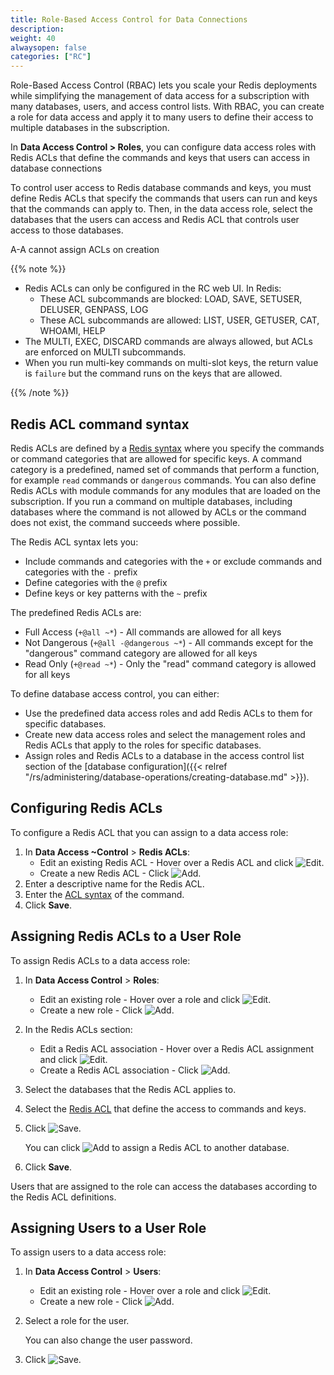 ```yaml
---
title: Role-Based Access Control for Data Connections
description:
weight: 40
alwaysopen: false
categories: ["RC"]
---
```

Role-Based Access Control (RBAC) lets you scale your Redis deployments while simplifying the management of data access for a subscription with many databases, users, and access control lists.
With RBAC, you can create a role for data access and apply it to many users to define their access to multiple databases in the subscription.

In **Data Access Control > Roles**, you can configure data access roles with Redis ACLs that define the commands and keys that users can access in database connections

To control user access to Redis database commands and keys,
you must define Redis ACLs that specify the commands that users can run and keys that the commands can apply to.
Then, in the data access role, select the databases that the users can access and Redis ACL that controls user access to those databases.

A-A cannot assign ACLs on creation

{{% note %}}

- Redis ACLs can only be configured in the RC web UI.
    In Redis:
    - These ACL subcommands are blocked: LOAD, SAVE, SETUSER, DELUSER, GENPASS, LOG
    - These ACL subcommands are allowed: LIST, USER, GETUSER, CAT, WHOAMI, HELP
- The MULTI, EXEC, DISCARD commands are always allowed, but ACLs are enforced on MULTI subcommands.
- When you run multi-key commands on multi-slot keys, the return value is `failure` but the command runs on the keys that are allowed.

{{% /note %}}

## Redis ACL command syntax

Redis ACLs are defined by a [Redis syntax](https://redis.io/topics/acl#acl-rules) where you specify the commands or command categories that are allowed for specific keys.
A command category is a predefined, named set of commands that perform a function, for example `read` commands or `dangerous` commands.
You can also define Redis ACLs with module commands for any modules that are loaded on the subscription.
If you run a command on multiple databases, including databases where the command is not allowed by ACLs or the command does not exist,
the command succeeds where possible.

The Redis ACL syntax lets you:

- Include commands and categories with the `+` or exclude commands and categories with the `-` prefix
- Define categories with the `@` prefix
- Define keys or key patterns with the `~` prefix

The predefined Redis ACLs are:

- Full Access (`+@all ~*`) - All commands are allowed for all keys
- Not Dangerous (`+@all -@dangerous ~*`) - All commands except for the "dangerous" command category are allowed for all keys
- Read Only (`+@read ~*`) - Only the "read" command category is allowed for all keys

To define database access control, you can either:

- Use the predefined data access roles and add Redis ACLs to them for specific databases.
- Create new data access roles and select the management roles and Redis ACLs that apply to the roles for specific databases.
- Assign roles and Redis ACLs to a database in the access control list section of the [database configuration]({{< relref "/rs/administering/database-operations/creating-database.md" >}}).

## Configuring Redis ACLs

To configure a Redis ACL that you can assign to a data access role:

1. In **Data Access ~Control** > **Redis ACLs**:
    - Edit an existing Redis ACL - Hover over a Redis ACL and click ![Edit](/images/rc/icon_edit.png#no-click "Edit").
    - Create a new Redis ACL - Click ![Add](/images/rs/icon_add.png#no-click "Add").
1. Enter a descriptive name for the Redis ACL.
1. Enter the [ACL syntax](https://redis.io/topics/acl#acl-rules) of the command.
    <!-- - Click **Need Assistance** to use the form to build the command:
        1. For the commands, select to include or exclude the command or category.
        1. Enter the [ACL syntax](https://redis.io/topics/acl#acl-rules) that defines the commands.
            - You can enter multiple definitions of commands or categories.
            - All entries in the Commands/Categories column apply to the keys defined in the Keys column.
        1. Enter the [ACL syntax](https://redis.io/topics/acl#acl-rules) that defines the keys.
            - You can enter multiple definitions of keys.
        1. Click **Submit**. -->
1. Click **Save**.

## Assigning Redis ACLs to a User Role

To assign Redis ACLs to a data access role:

1. In **Data Access Control** > **Roles**:
    - Edit an existing role - Hover over a role and click ![Edit](/images/rc/icon_edit.png#no-click "Edit").
    - Create a new role - Click ![Add](/images/rc/icon_add.png#no-click "Add").
1. In the Redis ACLs section:
    - Edit a Redis ACL association - Hover over a Redis ACL assignment and click ![Edit](/images/rc/icon_edit.png#no-click "Edit").
    - Create a Redis ACL association - Click ![Add](/images/rc/icon_add.png#no-click "Add").
1. Select the databases that the Redis ACL applies to.
1. Select the [Redis ACL](#configuring-redis-acls) that define the access to commands and keys.
1. Click ![Save](/images/rs/icon_save.png#no-click "Save").

    You can click ![Add](/images/rs/icon_add.png#no-click "Add") to assign a Redis ACL to another database.

1. Click **Save**.

Users that are assigned to the role can access the databases according to the Redis ACL definitions.

## Assigning Users to a User Role

To assign users to a data access role:

1. In **Data Access Control** > **Users**:
    - Edit an existing role - Hover over a role and click ![Edit](/images/rc/icon_edit.png#no-click "Edit").
    - Create a new role - Click ![Add](/images/rc/icon_add.png#no-click "Add").
1. Select a role for the user.

    You can also change the user password.

1. Click ![Save](/images/rs/icon_save.png#no-click "Save").
